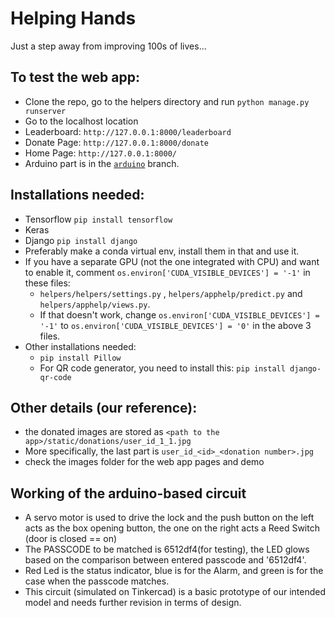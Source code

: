 # Helping Hands
  Just a step away from improving 100s of lives...
  
## To test the web app:
- Clone the repo, go to the helpers directory and run `python manage.py runserver`
- Go to the localhost location
- Leaderboard: `http://127.0.0.1:8000/leaderboard`
- Donate Page: `http://127.0.0.1:8000/donate`
- Home Page: `http://127.0.0.1:8000/`
- Arduino part is in the <a href="https://github.com/Sharvani2002/helping_hands/tree/arduino">`arduino`</a> branch.

## Installations needed:
- Tensorflow
       `pip install tensorflow`
- Keras
- Django
       `pip install django`
- Preferably make a conda virtual env, install them in that and use it.
- If you have a separate GPU (not the one integrated with CPU) and want to enable it, comment `os.environ['CUDA_VISIBLE_DEVICES'] = '-1'` in these files:
  - `helpers/helpers/settings.py` ,  `helpers/apphelp/predict.py` and `helpers/apphelp/views.py`.
  - If that doesn't work, change `os.environ['CUDA_VISIBLE_DEVICES'] = '-1'` to `os.environ['CUDA_VISIBLE_DEVICES'] = '0'` in the above 3 files. 
- Other installations needed: 
  - `pip install Pillow`
  - For QR code generator, you need to install this: `pip install django-qr-code`

## Other details (our reference): 
- the donated images are stored as `<path to the app>/static/donations/user_id_1_1.jpg`
- More specifically, the last part is `user_id_<id>_<donation number>.jpg`
- check the images folder for the web app pages and demo

## Working of the arduino-based circuit 
- A servo motor is used to drive the lock and the push button on the left acts as the box opening button, the one on the right acts a Reed Switch (door is closed == on)
- The PASSCODE to be matched is 6512df4(for testing), the LED glows based on the comparison between entered passcode and '6512df4'.
- Red Led is the status indicator, blue is for the Alarm, and green is for the case when the passcode matches.  
- This circuit (simulated on Tinkercad) is a basic prototype of our intended model and needs further revision in terms of design. 
